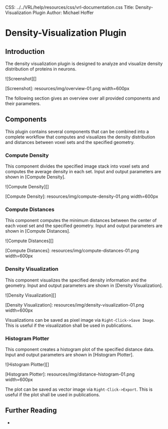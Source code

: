 CSS:	../../VRL/help/resources/css/vrl-documentation.css
Title:	Density-Visualization Plugin
Author:	Michael Hoffer

# Density-Visualization Plugin #

## Introduction ##

The density visualization plugin is designed to analyze and visualize density distribution of proteins in neurons.

![Screenshot][]

[Screenshot]: resources/img/overview-01.png width=600px

The following section gives an overview over all provided components and their parameters.

## Components ##

This plugin contains several components that can be combined into a complete workflow that computes and visualizes the density distribution and distances between voxel sets and the specified geometry.

### Compute Density ###

This component divides the specified image stack into voxel sets and computes the average density in each set. Input and output parameters are shown in [Compute Density].

![Compute Density][]

[Compute Density]: resources/img/compute-density-01.png width=600px

### Compute Distances ###

This component computes the minimum distances between the center of each voxel set and the specified geometry. Input and output parameters are shown in [Compute Distances].

![Compute Distances][]

[Compute Distances]: resources/img/compute-distances-01.png width=600px


### Density Visualization ###

This component visualizes the specified density information and the geometry. Input and output parameters are shown in [Density Visualization].

![Density Visualization][]

[Density Visualization]: resources/img/density-visualization-01.png width=600px

Visualizations can be saved as pixel image via `Right-Click->Save Image`. This is useful if the visualization shall be used in publications.

### Histogram Plotter ###

This component creates a histogram plot of the specified distance data. Input and output parameters are shown in [Histogram Plotter].

![Histogram Plotter][]

[Histogram Plotter]: resources/img/distance-histogram-01.png width=600px

The plot can be saved as vector image via `Right-Click->Export`. This is useful if the plot shall be used in publications.

## Further Reading ##

-

